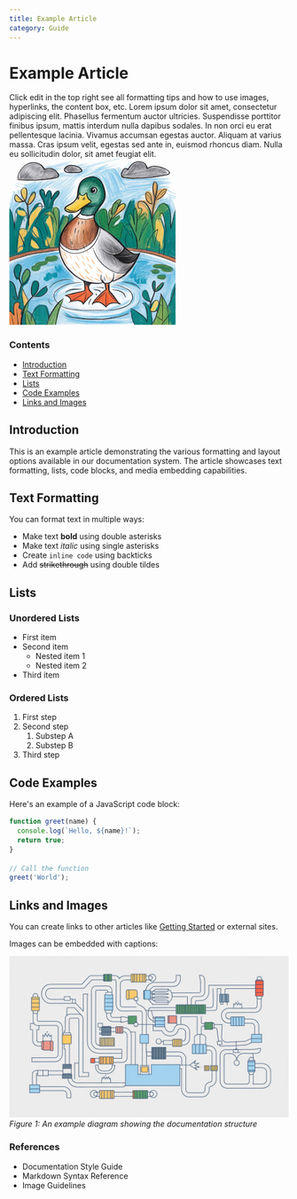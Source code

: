 ```yaml
---
title: Example Article
category: Guide
---
```


<div class="article-header">
  <h1 id="top">Example Article</h1>
  <div class="article-metadata">
    Click edit in the top right see all formatting tips and how to use images, hyperlinks, the content box, etc. Lorem ipsum dolor sit amet, consectetur adipiscing elit. Phasellus fermentum auctor ultricies. Suspendisse porttitor finibus ipsum, mattis interdum nulla dapibus sodales. In non orci eu erat pellentesque lacinia. Vivamus accumsan egestas auctor. Aliquam at varius massa. Cras ipsum velit, egestas sed ante in, euismod rhoncus diam. Nulla eu sollicitudin dolor, sit amet feugiat elit.
  </div>
</div>

<div class="content-box">
  <img src="/images/example-image.jpg" alt="Example illustration" width="300" height="300">
  <div class="content-nav">
    <h3>Contents</h3>
    <ul>
      <li><a href="#introduction">Introduction</a></li>
      <li><a href="#text-formatting">Text Formatting</a></li>
      <li><a href="#lists">Lists</a></li>
      <li><a href="#code">Code Examples</a></li>
      <li><a href="#links-and-images">Links and Images</a></li>
    </ul>
  </div>
</div>

## Introduction

This is an example article demonstrating the various formatting and layout options available in our documentation system. The article showcases text formatting, lists, code blocks, and media embedding capabilities.

## Text Formatting

You can format text in multiple ways:

- Make text **bold** using double asterisks
- Make text *italic* using single asterisks
- Create `inline code` using backticks
- Add ~~strikethrough~~ using double tildes

## Lists

### Unordered Lists

- First item
- Second item
  - Nested item 1
  - Nested item 2
- Third item

### Ordered Lists

1. First step
2. Second step
   1. Substep A
   2. Substep B
3. Third step

## Code Examples

Here's an example of a JavaScript code block:

```javascript
function greet(name) {
  console.log(`Hello, ${name}!`);
  return true;
}

// Call the function
greet('World');
```

## Links and Images

You can create links to other articles like [Getting Started](/getting-started) or external sites.

Images can be embedded with captions:

![Example diagram](/images/example-diagram.png)
*Figure 1: An example diagram showing the documentation structure*

### References

- Documentation Style Guide
- Markdown Syntax Reference
- Image Guidelines
